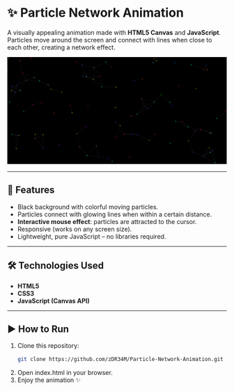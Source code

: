 # ✨ Particle Network Animation

A visually appealing animation made with **HTML5 Canvas** and **JavaScript**.  
Particles move around the screen and connect with lines when close to each other, creating a network effect.

![Preview](preview.png)

---

## 🚀 Features
- Black background with colorful moving particles.
- Particles connect with glowing lines when within a certain distance.
- **Interactive mouse effect**: particles are attracted to the cursor.
- Responsive (works on any screen size).
- Lightweight, pure JavaScript – no libraries required.

---

## 🛠️ Technologies Used
- **HTML5**
- **CSS3**
- **JavaScript (Canvas API)**

---

## ▶️ How to Run
1. Clone this repository:
   ```bash
   git clone https://github.com/zDR34M/Particle-Network-Animation.git
2. Open index.html in your browser.
3. Enjoy the animation ✨
